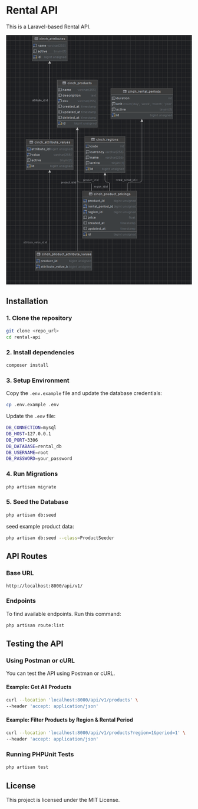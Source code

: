 # Rental API

This is a Laravel-based Rental API.

![erd.png](erd.png)

## Installation

### 1. Clone the repository

```sh
git clone <repo_url>
cd rental-api
```

### 2. Install dependencies

```sh
composer install
```

### 3. Setup Environment

Copy the `.env.example` file and update the database credentials:

```sh
cp .env.example .env
```

Update the `.env` file:

```sh
DB_CONNECTION=mysql
DB_HOST=127.0.0.1
DB_PORT=3306
DB_DATABASE=rental_db
DB_USERNAME=root
DB_PASSWORD=your_password
```

### 4. Run Migrations

```sh
php artisan migrate
```

### 5. Seed the Database

```sh
php artisan db:seed
```

seed example product data:

```sh
php artisan db:seed --class=ProductSeeder
```

## API Routes
### Base URL

```
http://localhost:8000/api/v1/
```

### Endpoints
To find available endpoints. Run this command:
```sh
php artisan route:list
```
## Testing the API

### Using Postman or cURL

You can test the API using Postman or cURL.

#### Example: Get All Products

```sh
curl --location 'localhost:8000/api/v1/products' \
--header 'accept: application/json'
```

#### Example: Filter Products by Region & Rental Period

```sh
curl --location 'localhost:8000/api/v1/products?region=1&period=1' \
--header 'accept: application/json'
```

### Running PHPUnit Tests

```sh
php artisan test
```

## License

This project is licensed under the MIT License.

